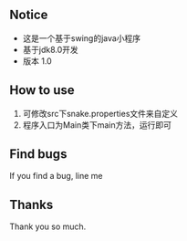 ## Notice
 - 这是一个基于swing的java小程序
 - 基于jdk8.0开发
 - 版本 1.0

## How to use
 1. 可修改src下snake.properties文件来自定义
 2. 程序入口为Main类下main方法，运行即可

## Find bugs
If you find a bug, line me

## Thanks
Thank you so much. 
